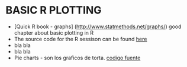 # BASIC R PLOTTING

+ [Quick R book - graphs] (http://www.statmethods.net/graphs/) good chapter about basic plotting in R
+ The source code for the R sessison can be found [here](https://github.com/DM-MGO-2016/lectures/blob/master/Graficos-Simples.R)
+ bla bla
+ bla bla
+ Pie charts - son los graficos de torta. [codigo fuente](https://github.com/DM-MGO-2016/lectures/blob/master/pie-charts.R)
